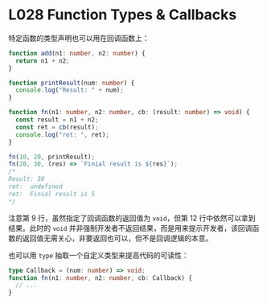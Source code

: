 # L028 Function Types & Callbacks



特定函数的类型声明也可以用在回调函数上：

```ts
function add(n1: number, n2: number) {
  return n1 + n2;
}

function printResult(num: number) {
  console.log("Result: " + num);
}

function fn(n1: number, n2: number, cb: (result: number) => void) {
  const result = n1 + n2;
  const ret = cb(result);
  console.log("ret: ", ret);
}

fn(10, 20, printResult);
fn(20, 30, (res) => `Finial result is ${res}`);
/*
Result: 30
ret:  undefined
ret:  Finial result is 5
*/
```

注意第 9 行，虽然指定了回调函数的返回值为 `void`，但第 12 行中依然可以拿到结果。此时的 `void` 并非强制开发者不返回结果，而是用来提示开发者，该回调函数的返回值无需关心，非要返回也可以，但不是回调逻辑的本意。

也可以用 `type` 抽取一个自定义类型来提高代码的可读性：

```ts
type Callback = (num: number) => void;
function fn(n1: number, n2: number, cb: Callback) {
  // ...
}
```

